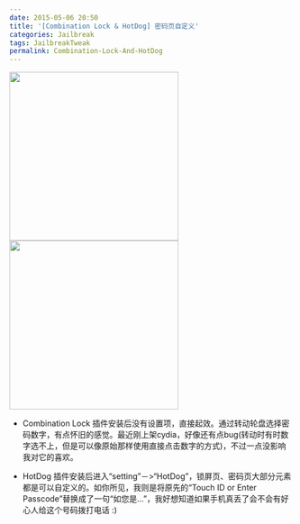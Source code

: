 ```yaml
---
date: 2015-05-06 20:50  
title: '[Combination Lock & HotDog] 密码页自定义'
categories: Jailbreak
tags: JailbreakTweak
permalink: Combination-Lock-And-HotDog
---
```


<img src="http://ww3.sinaimg.cn/mw690/62ed8609gw1eruvbdcpgdj20ku112dq6.jpg" width="300" />
<img src="http://ww1.sinaimg.cn/mw690/62ed8609gw1eruv82lkk6j20ku1127ds.jpg" width="300" />

- Combination Lock 插件安装后没有设置项，直接起效。通过转动轮盘选择密码数字，有点怀旧的感觉。最近刚上架cydia，好像还有点bug(转动时有时数字选不上，但是可以像原始那样使用直接点击数字的方式)，不过一点没影响我对它的喜欢。    

- HotDog 插件安装后进入“setting”－>“HotDog”，锁屏页、密码页大部分元素都是可以自定义的。如你所见，我则是将原先的“Touch ID or Enter Passcode”替换成了一句“如您是...”，我好想知道如果手机真丢了会不会有好心人给这个号码拨打电话 :)
